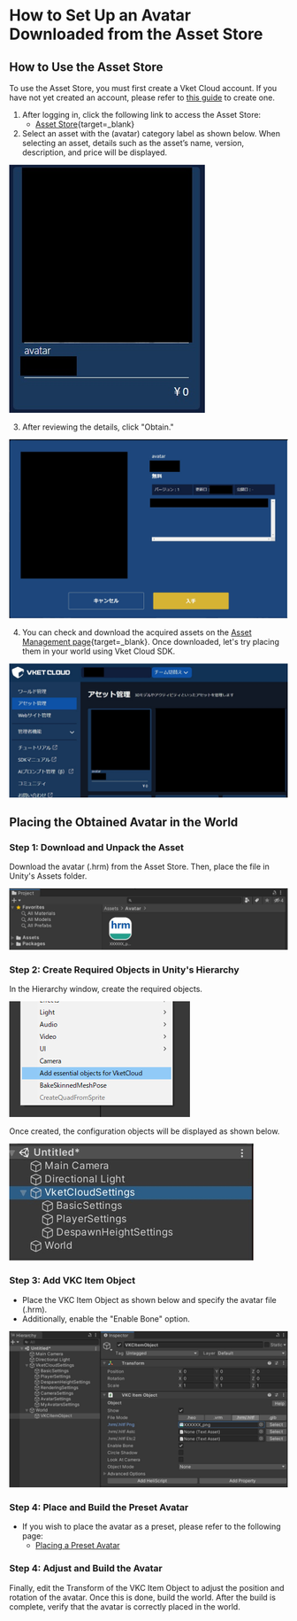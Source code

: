 # How to Set Up an Avatar Downloaded from the Asset Store

## How to Use the Asset Store
To use the Asset Store, you must first create a Vket Cloud account. If you have not yet created an account, please refer to [this guide](../AboutVketCloudSDK/SetupAccount.md) to create one.

1. After logging in, click the following link to access the Asset Store:
   - [Asset Store](https://cloud.vket.com/account/asset/store){target=_blank}
2. Select an asset with the (avatar) category label as shown below. When selecting an asset, details such as the asset’s name, version, description, and price will be displayed.

![Asset Improve1](img/ImproveAssetStore_1.jpg)

3. After reviewing the details, click "Obtain."

![Asset Improve2](img/ImproveAssetStore_2.jpg)

4. You can check and download the acquired assets on the [Asset Management page](https://cloud.vket.com/account/asset){target=_blank}. Once downloaded, let's try placing them in your world using Vket Cloud SDK.

![Asset Improve3](img/ImproveAssetStore_3.jpg)

## Placing the Obtained Avatar in the World

### Step 1: Download and Unpack the Asset
Download the avatar (.hrm) from the Asset Store. Then, place the file in Unity's Assets folder.

![Asset Improve4](img/ImproveAssetStore_4.jpg)

### Step 2: Create Required Objects in Unity's Hierarchy
In the Hierarchy window, create the required objects.

![Asset Improve4](img/ImproveAssetStore_5.jpg)

Once created, the configuration objects will be displayed as shown below.

![Asset Improve4](img/ImproveAssetStore_6.jpg)

### Step 3: Add VKC Item Object
- Place the VKC Item Object as shown below and specify the avatar file (.hrm).
- Additionally, enable the "Enable Bone" option.

![Asset Improve4](img/ImproveAssetStore_8.jpg)

### Step 4: Place and Build the Preset Avatar
- If you wish to place the avatar as a preset, please refer to the following page:
   - [Placing a Preset Avatar](../WorldMakingGuide/PresetAvatar.md)

### Step 4: Adjust and Build the Avatar
Finally, edit the Transform of the VKC Item Object to adjust the position and rotation of the avatar. Once this is done, build the world. After the build is complete, verify that the avatar is correctly placed in the world.

